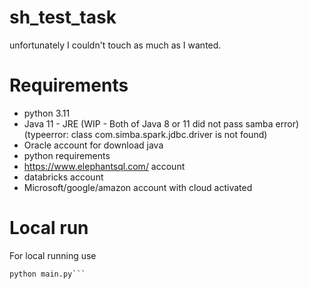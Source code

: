 # sh_test_task
unfortunately I couldn't touch as much as I wanted.

# Requirements
* python 3.11
* Java 11 - JRE (WIP - Both of Java 8 or 11 did not pass samba error)
(typeerror: class com.simba.spark.jdbc.driver is not found)
* Oracle account for download java
* python requirements
* https://www.elephantsql.com/ account
* databricks account
* Microsoft/google/amazon account with cloud activated

# Local run
For local running use
```py
python main.py```

